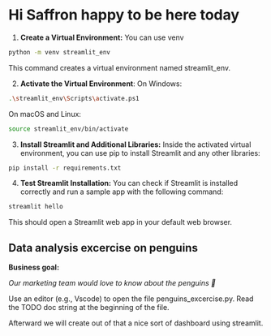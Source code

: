 # Hi Saffron happy to be here today



1. **Create a Virtual Environment:**
You can use venv

```bash
python -m venv streamlit_env
```
This command creates a virtual environment named streamlit_env.

2. **Activate the Virtual Environment**:
On Windows:

```bash
.\streamlit_env\Scripts\activate.ps1
```
On macOS and Linux:

```bash
source streamlit_env/bin/activate
```

3. **Install Streamlit and Additional Libraries:**
Inside the activated virtual environment, you can use pip to install Streamlit and any other libraries:

```bash
pip install -r requirements.txt
```

4. **Test Streamlit Installation:**
You can check if Streamlit is installed correctly and run a sample app with the following command:
```bash
streamlit hello
```
This should open a Streamlit web app in your default web browser.


## Data analysis excercise on penguins
**Business goal:**

*Our marketing team would love to know about the penguins 🐧*

Use an editor (e.g., Vscode) to open the file penguins_excercise.py. Read the TODO doc string at the beginning of the file. 

Afterward we will create out of that a nice sort of dashboard using streamlit. 
